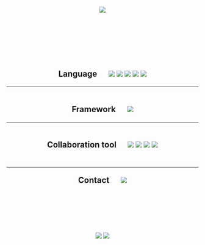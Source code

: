 <br>
<div align="center">
<img src="https://capsule-render.vercel.app/api?type=cylinder&color=AAC4FF&height=100&section=header&text=tgyuu&fontSize=70&fontColor=EEF1FF" />
<br><br><br><br><br><br><br><br>
  

<h2>Language
&nbsp;&nbsp;&nbsp;&nbsp;

<img src="https://img.shields.io/badge/-Kotlin-blueviolet?style=flat-square&logo=Kotlin&logoColor=white">
<img src="https://img.shields.io/badge/-Python-blue?style=flat-square&logo=Python&logoColor=white">
<img src="https://img.shields.io/badge/-Java-yellow?style=flat-square&logo=Java&logoColor=white">
<img src="https://img.shields.io/badge/-HTML-red?style=flat-square&logo=HTML5&logoColor=white">
  <img src="https://img.shields.io/badge/-MySQL-black?style=flat-square&logo=MYSQL&logoColor=white">
<hr/>
<br>
Framework
&nbsp;&nbsp;&nbsp;&nbsp;
<img src="https://img.shields.io/badge/-Android-green?style=flat-square&logo=Android&logoColor=white">
<hr/>
<br>
Collaboration tool
&nbsp;&nbsp;&nbsp;&nbsp;
<img src="https://img.shields.io/badge/-Git-black?style=flat-square&logo=Git&logoColor=white">
<img src="https://img.shields.io/badge/-Jira-blue?style=flat-square&logo=Jira&logoColor=white">
<img src="https://img.shields.io/badge/-Figma-lightgrey?style=flat-square&logo=Figma&logoColor=white">
<img src="https://img.shields.io/badge/-Notion-black?style=flat-square&logo=Figma&logoColor=white">
<br><br>

<hr/>
Contact
&nbsp;&nbsp;&nbsp;&nbsp;
<a href="https://blog.naver.com/tgyuu_" target="_blank">
<img src="https://img.shields.io/badge/-Blog-green?style=flat-square&logo=Naver&logoColor=white">
<a>

<br><br><br><br>
<img src="https://github-readme-stats.vercel.app/api?username=tgyuuAn&show_icons=true">
<img src="https://github-readme-stats.vercel.app/api/top-langs/?username=tgyuuAn&layout=compact">
<div>
